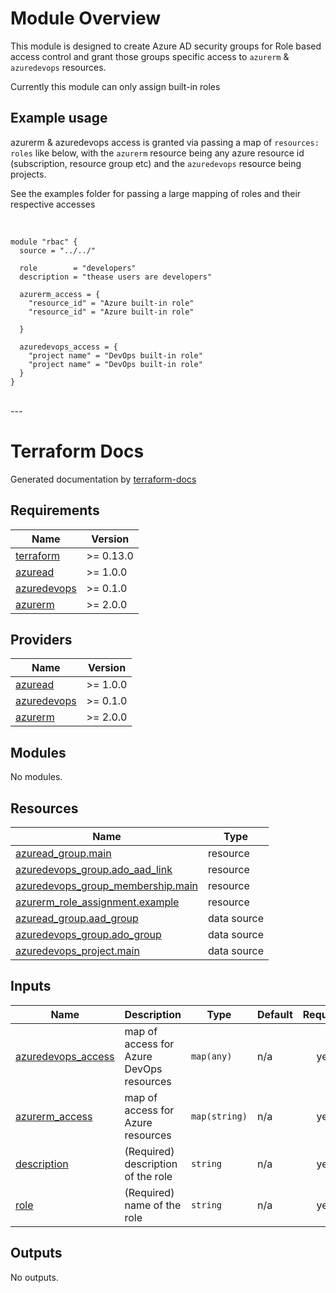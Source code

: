 # Module Overview
This module is designed to create Azure AD security groups for Role based access control and grant those groups specific access to `azurerm` & `azuredevops` resources.

Currently this module can only assign built-in roles 

## Example usage
azurerm & azuredevops access is granted via passing a map of `resources: roles` like below, with the `azurerm` resource being any azure resource id (subscription, resource group etc) and the `azuredevops` resource being projects.

See the examples folder for passing a large mapping of roles and their respective accesses

<br>

```hcl
module "rbac" {
  source = "../../"

  role        = "developers"
  description = "thease users are developers"

  azurerm_access = {
    "resource_id" = "Azure built-in role"
    "resource_id" = "Azure built-in role"

  }

  azuredevops_access = {
    "project name" = "DevOps built-in role"
    "project name" = "DevOps built-in role"
  }
}
```

<br>
---

# Terraform Docs
Generated documentation by [terraform-docs](https://github.com/terraform-docs/terraform-docs)
<!-- BEGINNING OF PRE-COMMIT-TERRAFORM DOCS HOOK -->
## Requirements

| Name | Version |
|------|---------|
| <a name="requirement_terraform"></a> [terraform](#requirement\_terraform) | >= 0.13.0 |
| <a name="requirement_azuread"></a> [azuread](#requirement\_azuread) | >= 1.0.0 |
| <a name="requirement_azuredevops"></a> [azuredevops](#requirement\_azuredevops) | >= 0.1.0 |
| <a name="requirement_azurerm"></a> [azurerm](#requirement\_azurerm) | >= 2.0.0 |

## Providers

| Name | Version |
|------|---------|
| <a name="provider_azuread"></a> [azuread](#provider\_azuread) | >= 1.0.0 |
| <a name="provider_azuredevops"></a> [azuredevops](#provider\_azuredevops) | >= 0.1.0 |
| <a name="provider_azurerm"></a> [azurerm](#provider\_azurerm) | >= 2.0.0 |

## Modules

No modules.

## Resources

| Name | Type |
|------|------|
| [azuread_group.main](https://registry.terraform.io/providers/hashicorp/azuread/latest/docs/resources/group) | resource |
| [azuredevops_group.ado_aad_link](https://registry.terraform.io/providers/microsoft/azuredevops/latest/docs/resources/group) | resource |
| [azuredevops_group_membership.main](https://registry.terraform.io/providers/microsoft/azuredevops/latest/docs/resources/group_membership) | resource |
| [azurerm_role_assignment.example](https://registry.terraform.io/providers/hashicorp/azurerm/latest/docs/resources/role_assignment) | resource |
| [azuread_group.aad_group](https://registry.terraform.io/providers/hashicorp/azuread/latest/docs/data-sources/group) | data source |
| [azuredevops_group.ado_group](https://registry.terraform.io/providers/microsoft/azuredevops/latest/docs/data-sources/group) | data source |
| [azuredevops_project.main](https://registry.terraform.io/providers/microsoft/azuredevops/latest/docs/data-sources/project) | data source |

## Inputs

| Name | Description | Type | Default | Required |
|------|-------------|------|---------|:--------:|
| <a name="input_azuredevops_access"></a> [azuredevops\_access](#input\_azuredevops\_access) | map of access for Azure DevOps resources | `map(any)` | n/a | yes |
| <a name="input_azurerm_access"></a> [azurerm\_access](#input\_azurerm\_access) | map of access for Azure resources | `map(string)` | n/a | yes |
| <a name="input_description"></a> [description](#input\_description) | (Required) description of the role | `string` | n/a | yes |
| <a name="input_role"></a> [role](#input\_role) | (Required) name of the role | `string` | n/a | yes |

## Outputs

No outputs.
<!-- END OF PRE-COMMIT-TERRAFORM DOCS HOOK -->